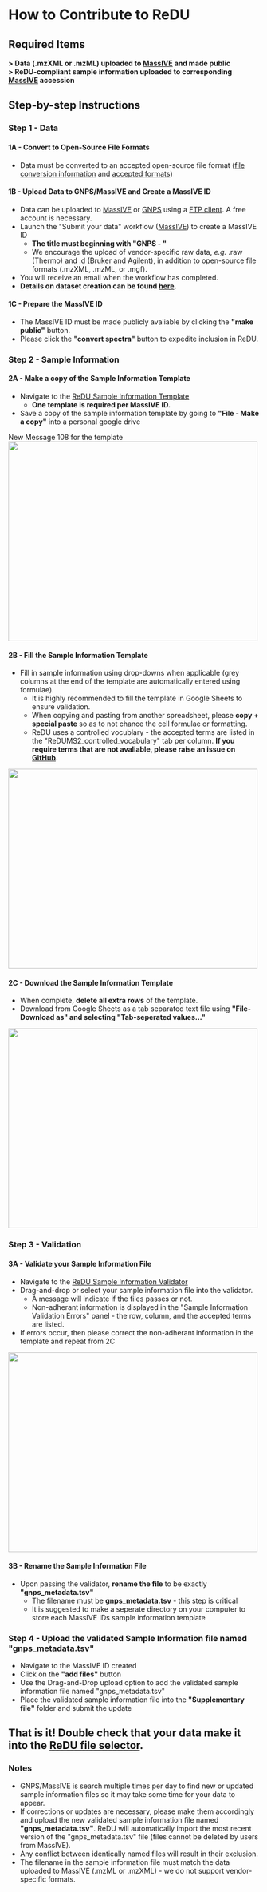 
# How to Contribute to ReDU
## Required Items
**> Data (.mzXML or .mzML) uploaded to [MassIVE](https://massive.ucsd.edu/ProteoSAFe/static/massive.jsp) and made public** <br>
**> ReDU-compliant sample information uploaded to corresponding [MassIVE](https://massive.ucsd.edu/ProteoSAFe/static/massive.jsp) accession**

## Step-by-step Instructions
### Step 1 - Data

#### 1A - Convert to Open-Source File Formats
- Data must be converted to an accepted open-source file format ([file conversion information](https://github.com/CCMS-UCSD/GNPSDocumentation/blob/master/docs/fileconversion.md) and [accepted formats](https://github.com/CCMS-UCSD/GNPSDocumentation/blob/master/docs/isgnpsright.md))

#### 1B - Upload Data to GNPS/MassIVE and Create a MassIVE ID
- Data can be uploaded to [MassIVE](https://massive.ucsd.edu/ProteoSAFe/static/massive.jsp) or [GNPS](https://gnps.ucsd.edu/ProteoSAFe/static/gnps-splash.jsp) using a [FTP client](https://ccms-ucsd.github.io/GNPSDocumentation/fileupload/). A free account is necessary.
- Launch the "Submit your data" workflow ([MassIVE](https://massive.ucsd.edu/ProteoSAFe/static/massive.jsp?redirect=auth)) to create a MassIVE ID
  - **The title must beginning with "GNPS - "**
  - We encourage the upload of vendor-specific raw data, *e.g.* .raw (Thermo) and .d (Bruker and Agilent), in addition to open-source file formats (.mzXML, .mzML, or .mgf).
- You will receive an email when the workflow has completed.
- **Details on dataset creation can be found [here](https://ccms-ucsd.github.io/GNPSDocumentation/datasets/).**

#### 1C - Prepare the MassIVE ID
- The MassIVE ID must be made publicly avaliable by clicking the **"make public"** button.
- Please click the **"convert spectra"** button to expedite inclusion in ReDU.

### Step 2 - Sample Information

#### 2A - Make a copy of the Sample Information Template
- Navigate to the [ReDU Sample Information Template](https://docs.google.com/spreadsheets/d/1v71bnUd8fiXX51zuZIUAvYETWmpwFQj-M3mu4CNsHBU/edit?usp=sharing)
  - **One template is required per MassIVE ID.**
- Save a copy of the sample information template by going to **"File - Make a copy"** into a personal google drive

New Message 108 for the template
<img src="https://cmaceves.github.io/ReDU-MS2-Docs/docs/images/Sample_Template_MakeACopy.gif" height="400" width="500">
  
#### 2B - Fill the Sample Information Template
- Fill in sample information using drop-downs when applicable (grey columns at the end of the template are automatically entered using formulae).
  - It is highly recommended to fill the template in Google Sheets to ensure validation.
  - When copying and pasting from another spreadsheet, please **copy + special paste** so as to not chance the cell formulae or formatting.
  - ReDU uses a controlled vocublary - the accepted terms are listed in the "ReDUMS2_controlled_vocabulary" tab per column. **If you require terms that are not avaliable, please raise an issue on [GitHub](https://github.com/mwang87/ReDU-MS2-GNPS).**

<img src="https://cmaceves.github.io/ReDU-MS2-Docs/docs/images/Sample_Template_Fill.gif" height="400" width="500">

#### 2C - Download the Sample Information Template
- When complete, **delete all extra rows** of the template.
- Download from Google Sheets as a tab separated text file using **"File-Download as" and selecting "Tab-seperated values..."**

<img src="https://cmaceves.github.io/ReDU-MS2-Docs/docs/images/Sample_Template_deleterows.gif" height="400" width="500">

### Step 3 - Validation

#### 3A - Validate your Sample Information File
- Navigate to the [ReDU Sample Information Validator](https://redu.ucsd.edu/)
- Drag-and-drop or select your sample information file into the validator.
  - A message will indicate if the files passes or not.
  - Non-adherant information is displayed in the "Sample Information Validation Errors" panel - the row, column, and the accepted terms are listed.
- If errors occur, then please correct the non-adherant information in the template and repeat from 2C

<img src="https://cmaceves.github.io/ReDU-MS2-Docs/docs/images/Validate.gif" height="400" width="500">

#### 3B - Rename the Sample Information File
- Upon passing the validator, **rename the file** to be exactly **"gnps_metadata.tsv"**
  - The filename must be **gnps_metadata.tsv** - this step is critical
  - It is suggested to make a seperate directory on your computer to store each MassIVE IDs sample information template

### Step 4 - Upload the validated Sample Information file named "gnps_metadata.tsv"
- Navigate to the MassIVE ID created
- Click on the **"add files"** button
- Use the Drag-and-Drop upload option to add the validated sample information file named "gnps_metadata.tsv"
- Place the validated sample information file into the **"Supplementary file"** folder and submit the update

## That is it! Double check that your data make it into the [ReDU file selector](https://redu.ucsd.edu/metadataselection).

### Notes
- GNPS/MassIVE is search multiple times per day to find new or updated sample information files so it may take some time for your data to appear.
- If corrections or updates are necessary, please make them accordingly and upload the new validated sample information file named **"gnps_metadata.tsv"**. ReDU will automatically import the most recent version of the "gnps_metadata.tsv" file (files cannot be deleted by users from MassIVE).
- Any conflict between identically named files will result in their exclusion.
- The filename in the sample information file must match the data uploaded to MassIVE (.mzML or .mzXML) - we do not support vendor-specific formats.
